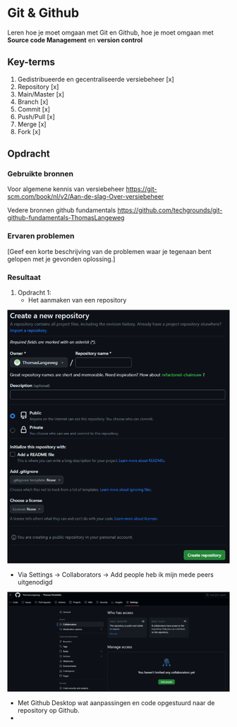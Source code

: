 # Git & Github
Leren hoe je moet omgaan met Git en Github, hoe je moet omgaan met **Source code Management** en **version control**

## Key-terms
1. Gedistribueerde en gecentraliseerde versiebeheer [x]
2. Repository [x]
3. Main/Master [x]
4. Branch [x]
5. Commit [x]
6. Push/Pull [x]
7. Merge [x]
8. Fork [x]

## Opdracht
### Gebruikte bronnen
Voor algemene kennis van versiebeheer https://git-scm.com/book/nl/v2/Aan-de-slag-Over-versiebeheer

Vedere bronnen github fundamentals https://github.com/techgrounds/git-github-fundamentals-ThomasLangeweg

### Ervaren problemen
[Geef een korte beschrijving van de problemen waar je tegenaan bent gelopen met je gevonden oplossing.]

### Resultaat
1. Opdracht 1: 
   * Het aanmaken van een repository

![Alt text](image.png)

   * Via Settings -> Collaborators -> Add people heb ik mijn mede peers uitgenodigd

![Alt text](image-1.png)

   * Met Github Desktop wat aanpassingen en code opgestuurd naar de repository op Github.
   *  